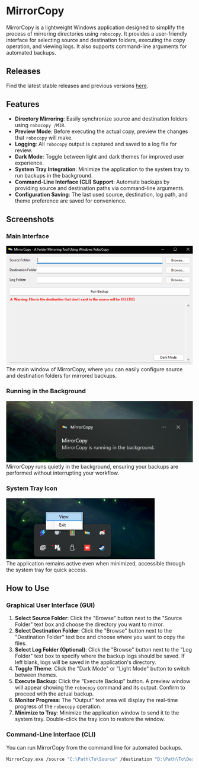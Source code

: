 # MirrorCopy

MirrorCopy is a lightweight Windows application designed to simplify the process of mirroring directories using `robocopy`. It provides a user-friendly interface for selecting source and destination folders, executing the copy operation, and viewing logs. It also supports command-line arguments for automated backups.

## Releases

Find the latest stable releases and previous versions [here](https://github.com/AlfredoFilho/MirrorCopy/releases).

## Features

* **Directory Mirroring**: Easily synchronize source and destination folders using `robocopy /MIR`.
* **Preview Mode**: Before executing the actual copy, preview the changes that `robocopy` will make.
* **Logging**: All `robocopy` output is captured and saved to a log file for review.
* **Dark Mode**: Toggle between light and dark themes for improved user experience.
* **System Tray Integration**: Minimize the application to the system tray to run backups in the background.
* **Command-Line Interface (CLI) Support**: Automate backups by providing source and destination paths via command-line arguments.
* **Configuration Saving**: The last used source, destination, log path, and theme preference are saved for convenience.

## Screenshots

### Main Interface  
![Main Application Window](screenshots/main.png)  
The main window of MirrorCopy, where you can easily configure source and destination folders for mirrored backups.

### Running in the Background  
![Background Running](screenshots/backgroundrunning.png)  
MirrorCopy runs quietly in the background, ensuring your backups are performed without interrupting your workflow.

### System Tray Icon  
![System Tray](screenshots/systemtray.png)  
The application remains active even when minimized, accessible through the system tray for quick access.

## How to Use

### Graphical User Interface (GUI)

1.  **Select Source Folder**: Click the "Browse" button next to the "Source Folder" text box and choose the directory you want to mirror.
2.  **Select Destination Folder**: Click the "Browse" button next to the "Destination Folder" text box and choose where you want to copy the files.
3.  **Select Log Folder (Optional)**: Click the "Browse" button next to the "Log Folder" text box to specify where the backup logs should be saved. If left blank, logs will be saved in the application's directory.
4.  **Toggle Theme**: Click the "Dark Mode" or "Light Mode" button to switch between themes.
5.  **Execute Backup**: Click the "Execute Backup" button. A preview window will appear showing the `robocopy` command and its output. Confirm to proceed with the actual backup.
6.  **Monitor Progress**: The "Output" text area will display the real-time progress of the `robocopy` operation.
7.  **Minimize to Tray**: Minimize the application window to send it to the system tray. Double-click the tray icon to restore the window.

### Command-Line Interface (CLI)

You can run MirrorCopy from the command line for automated backups.

```bash
MirrorCopy.exe /source "C:\Path\To\Source" /destination "D:\Path\To\Destination"
```